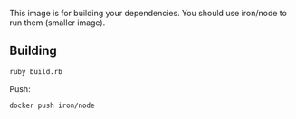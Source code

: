 This image is for building your dependencies. You should use
iron/node to run them (smaller image).

## Building

```sh
ruby build.rb
```

Push:

```sh
docker push iron/node
```
